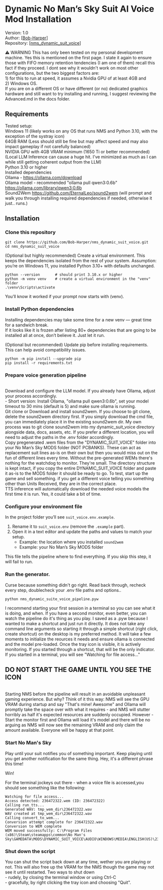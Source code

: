 # Dynamic No Man’s Sky Suit AI Voice Mod Installation

Version: 1.0<br>
Author: [[Bob-Harper](https://github.com/Bob-Harper)]<br>
Repository: [[nms_dynamic_suit_voice](https://github.com/Bob-Harper/nms_dynamic_suit_voice)]


⚠️ WARNING
This has only been tested on my personal development machine. Yes this is mentioned on the first page.  I state it again
to ensure those with FIFO memory retention tendencies (I am one of them) recall this fact if they proceed.  I dont see why it wouldn't work on
most other configurations, but the two biggest factors are:
<br>1) for this to run at speed, it assumes a Nvidia GPU of at least 4GB and
<br>2) Windows OS.
<br>If you are on a different OS or have different (or no) dedicated graphics hardware and still want to try installing
and running, I suggest reviewing the Advanced.md in the docs folder.

## Requirements

Tested setup:
<br>Windows 11 (likely works on any OS that runs NMS and Python 3.10, with the exception of the systray icon)
<br>64GB RAM (Less should still be fine but may affect speed and may also impact gameplay if not carefully balanced)
<br>NVIDIA GPU with 4GB VRAM minimum (1650 Ti or better recommended) (Local LLM Inference can cause a huge hit. I've minimized
as much as I can while still getting coherent output from the LLM)
<br>Python 3.10 or higher
<br>Installed dependencies
<br>Ollama - https://ollama.com/download
<br>Ollama model - recommended "ollama pull qwen3:0.6b" https://ollama.com/library/qwen3:0.6b
<br>Sound2Wem https://github.com/EternalLeo/sound2wem (will prompt and walk you through installing required dependencies if needed, otherwise it just..  runs.)


## Installation

### Clone this repository
```
git clone https://github.com/Bob-Harper/nms_dynamic_suit_voice.git
cd nms_dynamic_suit_voice
```

(Optional but highly recommended) Create a virtual environment.
This keeps the dependencies isolated from the rest of your system.
Assumption: you’re on Windows 11, you installed Python 3.10+ with defaults unchanged.
```
python --version       # should print 3.10.x or higher
python -m venv venv    # create a virtual environment in the "venv" folder
.\venv\Scripts\activate
```
You’ll know it worked if your prompt now starts with (venv).

### Install Python dependencies

Installing dependencies may take some time for a new venv — great time for a sandwich break.  
If it looks like it is frozen after listing 80+ dependencies that are going to be installed all at once, don’t believe it. Just let it run.

(Optional but recommended) Update pip before installing requirements.  
This can help avoid compatibility issues.

```
python -m pip install --upgrade pip
pip install -r requirements.txt
```

### Prepare voice generation pipeline
<br>Download and configure the LLM model. If you already have Ollama, adjust your process accordingly.
<br>- Short version: Install Ollama, "ollama pull qwen3:0.6b", set your model timeout to 30 mins (default is 5) and make sure ollama is running.
<br>Git clone or Download and install sound2wem.  If you choose to git clone, delete the sound2wem directory first.  If you simply download the cmd file, you can immediately place it in the existing sound2wem dir.  My own process was to git clone sound2wem into my dynamic_suit_voice directory alongside data, docs, assets, etc.  If you prefer a different location, you will need to adjust the paths in the .env folder accordingly.
<br>Copy pregenerated .wem files from the "DYNAMIC_SUIT_VOICE" folder into your No Man’s Sky MODS folder (NOT PCBANKS). These can act as replacement suit lines as-is on their own but then you would miss out on the fun of different lines every time.  Without the pre-generated WEMs there's nothing for the watchdog to monitor.  They're small. The directory structure is kept intact, if you copy the entire DYNAMIC_SUIT_VOICE folder and paste it as-is to the MODS folder it should be ready to go.  To test, start up the game and sell something.  if you get a different voice telling you something other than Units Received, they are in the correct place.
<br>TTS inference will automatically download the needed voice models the first time it is run. Yes, it could take a bit of time.

### Configure your environment file

In the project folder you’ll see `suit_voice.env.example`.  

1. Rename it to `suit_voice.env` (remove the `.example` part).  
2. Open it in a text editor and update the paths and values to match your setup.  
   - Example: the location where you installed `sound2wem`  
   - Example: your No Man’s Sky MODS folder  

This file tells the pipeline where to find everything. If you skip this step, it will fail to run.

### Run the generator. 
Curse because something didn't go right.  Read back through, recheck every step, doublecheck your .env file paths and options..
```
python nms_dynamic_suite_voice_pipeline.pyw
```
I recommend starting your first session in a terminal so you can see what it is doing, and when. If you have a second monitor, even better, you can watch the pipeline do it's thing as you play.
I saved as a .pyw because I wanted to make a shortcut and just run it directly.  It does not take any command line arguments
so starting it through a simple shortcut (right click, create shortcut) on the desktop is my preferred method.
It will take a few moments to initialize the reources it needs and ensure ollama is connected and the model pre-loaded.
Once the tray icon is visible, it is actively monitoring. If you started through a shortcut, that will be the only indicator.  If you started in a terminal, you will see "Watching for file access..."

## DO NOT START THE GAME UNTIL YOU SEE THE ICON
<br>Starting NMS before the pipeline will result in an avoidable unpleasant gaming experience.
But why?  Think of it this way: NMS will see the GPU VRAM during startup and say "That's mine!  Awesome" and Ollama will promptly take
the space over with what it requires - and NMS will stutter horribly as half it's expected resources are suddenly occupied.
However - Start the monitor first and Ollama will load it's model and there will be no arguing as NMS will now see the remaining VRAM
and only claim the amount available.  Everyone will be happy at that point.

### Start No Man's Sky 
Play until your suit notifies you of something important. Keep playing until you get another notification for the same
thing.  Hey, it's a different phrase this time!

Win!

For the terminal jockeys out there - when a voice file is accessed,you should see something like the following:
```
Watching for file access...
Access detected: 236472322.wem (ID: 236472322)
Calling run_tts...
Generated WAV: tmp_wem_dir\236472322.wav
WAV created at tmp_wem_dir\236472322.wav
Calling convert_to_wem...
Conversion attempt complete for 236472322.wav
Conversion to WEM complete
WEM moved successfully: C:\Program Files (x86)\Steam\steamapps\common\No Man's Sky\GAMEDATA\MODS\DYNAMIC_SUIT_VOICE\AUDIO\WINDOWS\MEDIA\ENGLISH(US)\236472322.wem
```

### Shut down the script

You can shut the script back down at any time, wether you are playing or not.  This will also free up the VRAM for the NMS though the game may not see it until restarted.
Two ways to shut down 
<br> - rudely, by closing the terminal window or using Ctrl-C
<br> - gracefully, by right clicking the tray icon and choosing "Quit".
